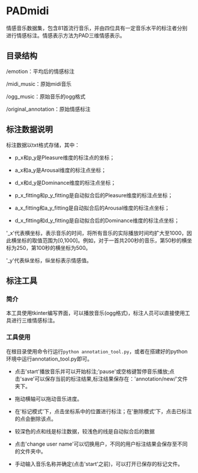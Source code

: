 # PADmidi

情感音乐数据集，包含81首流行音乐，并由四位具有一定音乐水平的标注者分别进行情感标注。情感表示方法为PAD三维情感表示。

## 目录结构

/emotion：平均后的情感标注

/midi_music：原始midi音乐

/ogg_music：原始音乐的ogg格式

/original_annotation：原始情感标注




## 标注数据说明
标注数据以txt格式存储，其中：

- p_x和p_y是Pleasure维度的标注点的坐标；

- a_x和a_y是Arousal维度的标注点坐标；

- d_x和d_y是Dominance维度的标注点坐标；

- p_x_fitting和p_y_fitting是自动拟合后的Pleasure维度的标注点坐标；

- a_x_fitting和a_y_fitting是自动拟合后的Arousal维度的标注点坐标；

- d_x_fitting和d_y_fitting是自动拟合后的Dominance维度的标注点坐标；

'_x'代表横坐标，表示音乐的时间，将所有音乐的实际播放时间均扩大至1000，因此横坐标的取值范围为[0,1000]。例如，对于一首共200秒的音乐，第50秒的横坐标为250，第100秒的横坐标为500。

'_y'代表纵坐标，纵坐标表示情感值。

## 标注工具
### 简介
本工具使用tkinter编写界面，可以播放音乐(ogg格式)，标注人员可以直接使用工具进行三维情感标注。

### 工具使用
在根目录使用命令行运行```python annotation_tool.py```，或者在搭建好的python环境中运行annotation_tool.py即可。

- 点击'start'播放音乐并可以开始标注;'pause'或空格键暂停音乐播放;点击'save'可以保存当前的标注结果,标注结果保存在：'annotation/new/'文件夹下。

- 拖动横轴可以拖动音乐进度。

- 在'标记模式'下，点击坐标系中的位置进行标注；在'删除模式'下，点击已标注的点会删除该点。

- 较深色的点和线是标注数据，较浅色的线是自动拟合后的数据

- 点击'change user name'可以切换用户，不同的用户标注结果会保存至不同的文件夹中。

- 手动输入音乐名称并确定(点击'start'之前)，可以打开已保存的标记文件。










